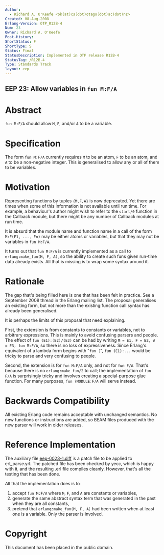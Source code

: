 ```yaml
---
Author:
  - Richard A. O'Keefe <ok(at)cs(dot)otago(dot)ac(dot)nz>
Created: 08-Aug-2008
Erlang-Version: OTP_R12B-4
Num: 23
Owner: Richard A. O'Keefe
Post-History: 
ShortStatus: F
ShortType: S
Status: Final
StatusDescription: Implemented in OTP release R12B-4
StatusTag: /R12B-4
Type: Standards Track
layout: eep
---
```

EEP 23: Allow variables in `fun M:F/A`
----

Abstract
========

`fun M:F/A` should allow `M`, `F`, and/or `A` to be a variable.

Specification
=============

The form `fun M:F/A` currently requires `M` to be an atom,
`F` to be an atom, and `A` to be a non-negative integer.
This is generalised to allow any or all of them to be
variables.

Motivation
==========

Representing functions by tuples `{M,F,A}` is now deprecated.
Yet there are times when some of this information is not
available until run time.  For example, a behaviour's author
might wish to refer to the `start/0` function in the Callback
module, but there might be any number of Callback modules at
run time.

It is absurd that the module name and function name in a call
of the form `M:F(E1, ..., En)` may be either atoms or variables,
but that they may not be variables in `fun M:F/A`.

It turns out that `fun M:F/A` is currently implemented as a call
to `erlang:make_fun(M, F, A)`, so the ability to create such
funs given run-time data already exists.  All that is missing
is to wrap some syntax around it.

Rationale
=========

The gap that's being filled here is one that has been felt in
practice.  See a September 2008 thread in the Erlang mailing list.
The proposal generalises an existing form, but not more than the
existing function call syntax has already been generalised.

It is perhaps the limits of this proposal that need explaining.

First, the extension is from constants to constants or variables,
not to arbitrary expressions.  This is mainly to avoid confusing
parsers and people.  The effect of `fun (E1):(E2)/(E3)` can be had
by writing `M = E1, F = E2, A = E3, fun M:F/A`, so there is no loss
of expressiveness.  Since Erlang's equivalent of a lambda form
begins with "`fun (`", `fun (E1):...` would be tricky to parse and
very confusing to people.

Second, the extension is for `fun M:F/A` only, and not for `fun F/A`.
That's because there is no `erlang:make_fun/2` to call; the
implementation of `fun F/A` is surprisingly tricky and involves
creating a special-purpose glue function.  For many purposes,
`fun ?MODULE:F/A` will serve instead.

Backwards Compatibility
=======================

All existing Erlang code remains acceptable with unchanged
semantics.  No new functions or instructions are added, so
BEAM files produced with the new parser will work in older
releases.

Reference Implementation
========================

The auxiliary file [eep-0023-1.diff][]
is a patch file to be applied to erl_parse.yrl.
The patched file has been checked by yecc, which is happy
with it, and the resulting .erl file compiles cleanly.
However, that's all the testing that has been done.

All that the implementation does is to

1. accept `fun M:F/A` where `M`, `F`, and `A` are constants or
   variables,
2. generate the same abstract syntax term that was
   generated in the past when they are all constants,
3. pretend that `erlang:make_fun(M, F, A)` had been written
   when at least one is a variable.
Only the parser is involved.

[eep-0023-1.diff]: eep-0023-1.diff "Diff to apply to erl_parse.yrl"

Copyright
=========

This document has been placed in the public domain.

[EmacsVar]: <> "Local Variables:"
[EmacsVar]: <> "mode: indented-text"
[EmacsVar]: <> "indent-tabs-mode: nil"
[EmacsVar]: <> "sentence-end-double-space: t"
[EmacsVar]: <> "fill-column: 70"
[EmacsVar]: <> "coding: utf-8"
[EmacsVar]: <> "End:"